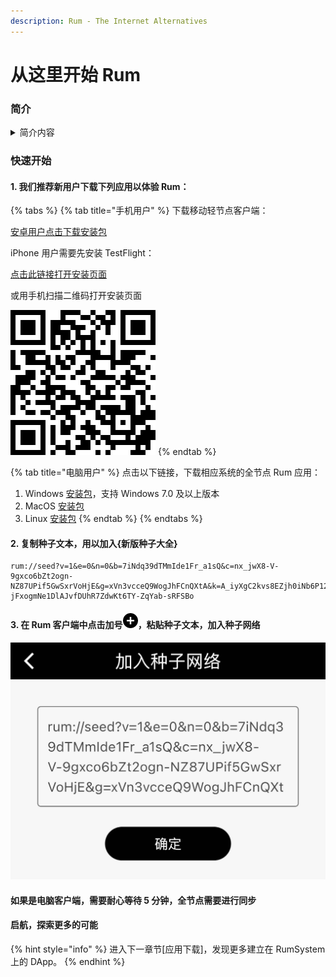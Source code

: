 ```yaml
---
description: Rum - The Internet Alternatives
---
```


# 从这里开始 Rum

### 简介

<details>

<summary>简介内容</summary>

#### Rum：

Rum 是搭建在 Rum System 提供的去中心网络上的应用，Rum 官方团队开发了满足不同场景的去中心化应用（DApp）来展示 Rum System 的诸多可能。为构建平行互联网世界提供无限的想象空间。

[ying-yong-xia-zai.md](ying-yong-xia-zai.md "mention")



#### 节点：

节点组成了 Rum Network，其中全节点可以出块，轻节点不能出块，但能加入种子网络从链上读取数据。



#### Rum System：

Rum System 由 Quorum 和 Rum Network 组成。到官方主页 [rumsystem.net](http://rumsystem.net) 了解更多。&#x20;



#### 种子网络：

种子网络为各类 Rum 应用提供内容数据。根据不同的使用场景，包括微博，论坛，聊天室，来呈现链上数据。

</details>

### 快速开始

#### 1. 我们推荐新用户下载下列应用以体验 Rum：

{% tabs %}
{% tab title="手机用户" %}
下载移动轻节点客户端：

[安卓用户点击下载安装包](https://static-assets.xue.cn/rum\_light/rum\_light\_1.0.2.apk)



iPhone 用户需要先安装 TestFlight：

[点击此链接打开安装页面](https://rumsystem.net/rum-light-download)

或用手机扫描二维码打开安装页面

![](.gitbook/assets/image.png)
{% endtab %}

{% tab title="电脑用户" %}
点击以下链接，下载相应系统的全节点 Rum 应用：

1. Windows [安装包](https://static-assets.xue.cn/rum-testing/RUM-3.3.27.exe)，支持 Windows 7.0 及以上版本
2. MacOS [安装包](https://static-assets.xue.cn/rum-testing/RUM-3.3.27.dmg)
3. Linux [安装包](https://static-assets.xue.cn/rum-testing/RUM-3.3.27.linux.AppImage)
{% endtab %}
{% endtabs %}

#### 2. 复制种子文本，用以加入{新版种子大全}

```
rum://seed?v=1&e=0&n=0&b=7iNdq39dTMmIde1Fr_a1sQ&c=nx_jwX8-V-9gxco6bZt2ogn-NZ87UPif5GwSxrVoHjE&g=xVn3vcceQ9WogJhFCnQXtA&k=A_iyXgC2kvs8EZjh0iNb6P12MqE2D3FbrsYJ5Vdow0tr&s=GTo9VYQMWWjca5UcY6ET28ijxOTWFHxk7BGOVyb2okNLmndy9vVjmiXQro6YWdczgryVYtoptU2G6BKc5QZJDQE&t=FwdrP2wzc9g&a=%E6%96%B0%E7%89%88%E7%A7%8D%E5%AD%90%E5%A4%A7%E5%85%A8&y=group_post&u=https%3A%2F%2F103.61.39.95%3Fjwt%3DeyJhbGciOiJIUzI1NiIsInR5cCI6IkpXVCJ9.eyJhbGxvd0dyb3VwcyI6WyJjNTU5ZjdiZC1jNzFlLTQzZDUtYTg4MC05ODQ1MGE3NDE3YjQiXSwiZXhwIjoxODE3MDkyOTEyLCJuYW1lIjoiYWxsb3ctYzU1OWY3YmQtYzcxZS00M2Q1LWE4ODAtOTg0NTBhNzQxN2I0Iiwicm9sZSI6Im5vZGUifQ.9-jFxogmNe1DlAJvfDUhR7ZdwKt6TY-ZqYab-sRFSBo
```

#### 3. 在 Rum 客户端中点击加号![](.gitbook/assets/bxs-plus-circle.png)，粘贴种子文本，加入种子网络

![](.gitbook/assets/a0162caaa646a3a15df8c018c4967b7.jpg)

#### 如果是电脑客户端，需要耐心等待 5 分钟，全节点需要进行同步



#### 启航，探索更多的可能

{% hint style="info" %}
进入下一章节\[应用下载]，发现更多建立在 RumSystem 上的 DApp。
{% endhint %}
